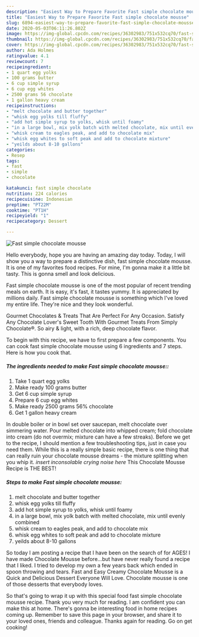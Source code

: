 ```yaml
---
description: "Easiest Way to Prepare Favorite Fast simple chocolate mousse"
title: "Easiest Way to Prepare Favorite Fast simple chocolate mousse"
slug: 6894-easiest-way-to-prepare-favorite-fast-simple-chocolate-mousse
date: 2020-05-03T06:11:26.802Z
image: https://img-global.cpcdn.com/recipes/36302983/751x532cq70/fast-simple-chocolate-mousse-recipe-main-photo.jpg
thumbnail: https://img-global.cpcdn.com/recipes/36302983/751x532cq70/fast-simple-chocolate-mousse-recipe-main-photo.jpg
cover: https://img-global.cpcdn.com/recipes/36302983/751x532cq70/fast-simple-chocolate-mousse-recipe-main-photo.jpg
author: Ada Holmes
ratingvalue: 4.1
reviewcount: 7
recipeingredient:
- 1 quart egg yolks
- 100 grams butter
- 6 cup simple syrup
- 6 cup egg whites
- 2500 grams 56	chocolate
- 1 gallon heavy cream
recipeinstructions:
- "melt chocolate and butter together"
- "whisk egg yolks till fluffy"
- "add hot simple syrup to yolks, whisk until foamy"
- "in a large bowl, mix yolk batch with melted chocolate, mix until evenly combined"
- "whisk cream to eagles peak, and add to chocolate mix"
- "whisk egg whites to soft peak and add to chocolate mixture"
- "yeilds about 8-10 gallons"
categories:
- Resep
tags:
- fast
- simple
- chocolate

katakunci: fast simple chocolate
nutrition: 224 calories
recipecuisine: Indonesian
preptime: "PT22M"
cooktime: "PT1H"
recipeyield: "1"
recipecategory: Dessert

---
```



![Fast simple chocolate mousse](https://img-global.cpcdn.com/recipes/36302983/751x532cq70/fast-simple-chocolate-mousse-recipe-main-photo.jpg)

Hello everybody, hope you are having an amazing day today. Today, I will show you a way to prepare a distinctive dish, fast simple chocolate mousse. It is one of my favorites food recipes. For mine, I'm gonna make it a little bit tasty. This is gonna smell and look delicious.

Fast simple chocolate mousse is one of the most popular of recent trending meals on earth. It is easy, it's fast, it tastes yummy. It is appreciated by millions daily. Fast simple chocolate mousse is something which I've loved my entire life. They're nice and they look wonderful.

Gourmet Chocolates &amp; Treats That Are Perfect For Any Occasion. Satisfy Any Chocolate Lover&#39;s Sweet Tooth With Gourmet Treats From Simply Chocolate®. So airy &amp; light, with a rich, deep chocolate flavor.


To begin with this recipe, we have to first prepare a few components. You can cook fast simple chocolate mousse using 6 ingredients and 7 steps. Here is how you cook that.

##### The ingredients needed to make Fast simple chocolate mousse::

1. Take 1 quart egg yolks
1. Make ready 100 grams butter
1. Get 6 cup simple syrup
1. Prepare 6 cup egg whites
1. Make ready 2500 grams 56%	chocolate
1. Get 1 gallon heavy cream


In double boiler or in bowl set over saucepan, melt chocolate over simmering water. Pour melted chocolate into whipped cream; fold chocolate into cream (do not overmix; mixture can have a few streaks). Before we get to the recipe, I should mention a few troubleshooting tips, just in case you need them. While this is a really simple basic recipe, there is one thing that can really ruin your chocolate mousse dreams - the mixture splitting when you whip it. *insert inconsolable crying noise here* This Chocolate Mousse Recipe is THE BEST! 

##### Steps to make Fast simple chocolate mousse:

1. melt chocolate and butter together
1. whisk egg yolks till fluffy
1. add hot simple syrup to yolks, whisk until foamy
1. in a large bowl, mix yolk batch with melted chocolate, mix until evenly combined
1. whisk cream to eagles peak, and add to chocolate mix
1. whisk egg whites to soft peak and add to chocolate mixture
1. yeilds about 8-10 gallons


So today I am posting a recipe that I have been on the search of for AGES! I have made Chocolate Mousse before…but have never really found a recipe that I liked. I tried to develop my own a few years back which ended in spoon throwing and tears. Fast and Easy Creamy Chocolate Mousse is a Quick and Delicious Dessert Everyone Will Love. Chocolate mousse is one of those desserts that everybody loves. 

So that's going to wrap it up with this special food fast simple chocolate mousse recipe. Thank you very much for reading. I am confident you can make this at home. There's gonna be interesting food in home recipes coming up. Remember to save this page in your browser, and share it to your loved ones, friends and colleague. Thanks again for reading. Go on get cooking!
